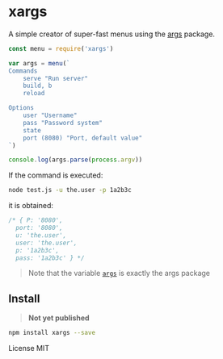 # xargs

A simple creator of super-fast menus using the [args](https://github.com/leo/args) package.

```js
const menu = require('xargs')

var args = menu(`
Commands
    serve "Run server"
    build, b
    reload

Options
    user "Username"
    pass "Password system"
    state
    port (8080) "Port, default value"
`)

console.log(args.parse(process.argv))
```

If the command is executed:

```bash
node test.js -u the.user -p 1a2b3c
```

it is obtained:

```js
/* { P: '8080',
  port: '8080',
  u: 'the.user',
  user: 'the.user',
  p: '1a2b3c',
  pass: '1a2b3c' } */
```

> Note that the variable [`args`](https://github.com/leo/args) is exactly the args package

## Install

> **Not yet published**

```bash
npm install xargs --save
```

License MIT